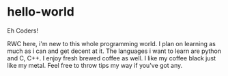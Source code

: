 # hello-world

Eh Coders!

RWC here, i'm new to this whole programming world.
I plan on learning as much as i can and get decent at it.
The languages i want to learn are python and C, C++.
I enjoy fresh brewed coffee as well.
I like my coffee black just like my metal.
Feel free to throw tips my way if you've got any.
